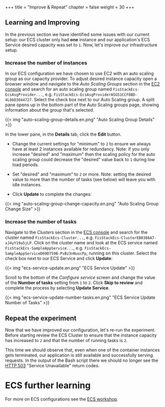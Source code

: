 +++
title = "Improve & Repeat"
chapter = false
weight = 30
+++

## Learning and Improving

In the previous section we have identified some issues with our current setup: our ECS cluster only had **one** instance and our application's ECS Service desired capacity was set to `1`. Now, let's improve our infrastructure setup. 

### Increase the number of instances 

In our ECS configuration we have chosen to use EC2 with an auto scaling group as our capacity provider. To adjust desired instance capacity open a browser window and navigate to the *Auto Scaling Groups* section in the [EC2 console](https://console.aws.amazon.com/ec2autoscaling/home) and search for an auto scaling group named `FisStackEcs-EcsAsgProvider...`, e.g. `FisStackEcs-EcsAsgProviderASG51CCF8BD-4LO6D3O44727`. Select the check box next to our Auto Scaling group. A split pane opens up in the bottom part of the Auto Scaling groups page, showing information about the group that's selected. 

{{< img "auto-scaling-group-details.en.png" "Auto Scaling Group Details" >}}

In the lower pane, in the **Details** tab, click the **Edit** button.

- Change the current settings for "minimum" to `2` to ensure we always have at least 2 instances available for redundancy. Note: if you only increase "desired" and "maximum" then the scaling policy for the auto scaling group could decrease the "desired" value back to `1` during low load periods.

- Set "desired" and "maximum" to `2` or more. Note: setting the desired value to more than the number of tasks (see below) will leave you with idle instances.

- Click **Update** to complete the changes:

{{< img "auto-scaling-group-change-capacity.en.png" "Auto Scaling Group Change Size" >}}

### Increase the number of tasks

Navigate to the *Clusters* section in the [ECS console](https://console.aws.amazon.com/ecs/home?#/clusters) and search for the cluster named `FisStackEcs-Cluster...`, e.g. `FisStackEcs-ClusterEB0386A7-xJ4yY19a5jLP`. Click on the cluster name and look at the ECS service named `FisStackEcs-SampleAppService...`, e.g. `FisStackEcs-SampleAppServiceD69D759B-PsBz3nNuocPp`, running on this cluster. Select the check box next to our ECS Service and click **Update**:

{{< img "ecs-service-update.en.png" "ECS Service Update" >}}

Scroll to the bottom of the *Configure service* screen and change the value of the **Number of tasks** setting from `1` to `2`. Click **Skip to review** and complete the process by selecting **Update Service**.

{{< img "ecs-service-update-number-tasks.en.png" "ECS Service Update Number of Tasks" >}}

## Repeat the experiment

Now that we have improved our configuration, let's re-run the experiment. Before starting review the ECS Cluster to ensure that the instance capacity has increased to `2` and that the number of running tasks is `2`.

This time we should observe that, even when one of the container instances gets terminated, our application is still available and successfully serving requests. In the output of the Bash script there we should no longer see the [HTTP 503](https://developer.mozilla.org/en-US/docs/Web/HTTP/Status/503) "Service Unavailable" return codes.

# ECS further learning

For more on ECS configurations see the [ECS workshop](https://ecsworkshop.com/).
